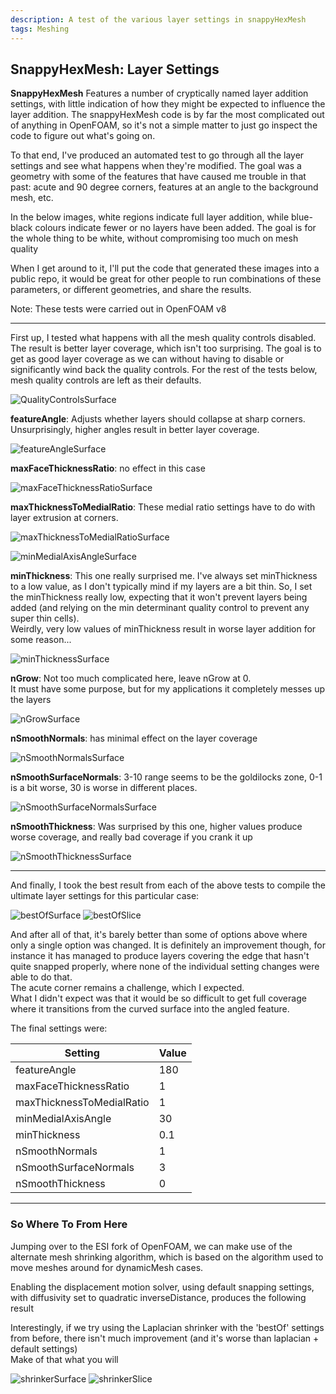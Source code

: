 ```yaml
---
description: A test of the various layer settings in snappyHexMesh
tags: Meshing
---
```


## SnappyHexMesh: Layer Settings

**SnappyHexMesh** Features a number of cryptically named layer addition settings, with little indication of how they might be expected to influence the layer addition.
The snappyHexMesh code is by far the most complicated out of anything in OpenFOAM, so it's not a simple matter to just go inspect the code to figure out what's going on.

To that end, I've produced an automated test to go through all the layer settings and see what happens when they're modified.
The goal was a geometry with some of the features that have caused me trouble in that past: acute and 90 degree corners, features at an angle to the background mesh, etc.

In the below images, white regions indicate full layer addition, while blue-black colours indicate fewer or no layers have been added.
The goal is for the whole thing to be white, without compromising too much on mesh quality

When I get around to it, I'll put the code that generated these images into a public repo, it would be great for other people to run combinations of these parameters, or different geometries, and share the results.

Note: These tests were carried out in OpenFOAM v8

---
First up, I tested what happens with all the mesh quality controls disabled.  
The result is better layer coverage, which isn't too surprising. The goal is to get as good layer coverage as we can without having to disable or significantly wind back the quality controls.
For the rest of the tests below, mesh quality controls are left as their defaults. 

![QualityControlsSurface](/images/snappy/MeshQualityControls_surface.png)

**featureAngle**: Adjusts whether layers should collapse at sharp corners. 
Unsurprisingly, higher angles result in better layer coverage. 

![featureAngleSurface](/images/snappy/featureAngle_surface.png)

**maxFaceThicknessRatio**: no effect in this case

![maxFaceThicknessRatioSurface](/images/snappy/maxFaceThicknessRatio_surface.png)

**maxThicknessToMedialRatio**: These medial ratio settings have to do with layer extrusion at corners. 

![maxThicknessToMedialRatioSurface](/images/snappy/maxThicknessToMedialRatio_surface.png)

![minMedialAxisAngleSurface](/images/snappy/minMedialAxisAngle_surface.png)

**minThickness**: This one really surprised me.
I've always set minThickness to a low value, as I don't typically mind if my layers are a bit thin.
So, I set the minThickness really low, expecting that it won't prevent layers being added (and relying on the min determinant quality control to prevent any super thin cells).  
Weirdly, very low values of minThickness result in worse layer addition for some reason...  

![minThicknessSurface](/images/snappy/minThickness_surface.png)

**nGrow**: Not too much complicated here, leave nGrow at 0.  
It must have some purpose, but for my applications it completely messes up the layers

![nGrowSurface](/images/snappy/nGrow_surface.png)

**nSmoothNormals**: has minimal effect on the layer coverage

![nSmoothNormalsSurface](/images/snappy/nSmoothNormals_surface.png)

**nSmoothSurfaceNormals**: 3-10 range seems to be the goldilocks zone, 0-1 is a bit worse, 30 is worse in different places.  

![nSmoothSurfaceNormalsSurface](/images/snappy/nSmoothSurfaceNormals_surface.png)

**nSmoothThickness**: Was surprised by this one, higher values produce worse coverage, and really bad coverage if you crank it up  

![nSmoothThicknessSurface](/images/snappy/nSmoothThickness_surface.png)

---

And finally, I took the best result from each of the above tests to compile the ultimate layer settings for this particular case:

![bestOfSurface](/images/snappy/bestOf_surface.png)
![bestOfSlice](/images/snappy/bestOf_slice.png)

And after all of that, it's barely better than some of options above where only a single option was changed.
It is definitely an improvement though, for instance it has managed to produce layers covering the edge that hasn't quite snapped properly, where none of the individual setting changes were able to do that.  
The acute corner remains a challenge, which I expected.  
What I didn't expect was that it would be so difficult to get full coverage where it transitions from the curved surface into the angled feature.  

The final settings were:  

| Setting                   | Value |
|---------------------------|-------|
| featureAngle              | 180   |
| maxFaceThicknessRatio     | 1     |
| maxThicknessToMedialRatio | 1     |
| minMedialAxisAngle        | 30    |
| minThickness              | 0.1   |
| nSmoothNormals            | 1     |
| nSmoothSurfaceNormals     | 3     |
| nSmoothThickness          | 0     |

---

### So Where To From Here

Jumping over to the ESI fork of OpenFOAM, we can make use of the alternate mesh shrinking algorithm, which is based on the algorithm used to move meshes around for dynamicMesh cases.

Enabling the displacement motion solver, using default snapping settings, with diffusivity set to quadratic inverseDistance, produces the following result  

Interestingly, if we try using the Laplacian shrinker with the 'bestOf' settings from before, there isn't much improvement (and it's worse than laplacian + default settings)  
Make of that what you will

![shrinkerSurface](/images/snappy/shrinker_surface.png)
![shrinkerSlice](/images/snappy/shrinker_slice.png)


